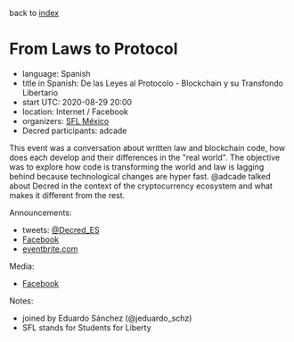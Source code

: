 back to [index](index.md)

# From Laws to Protocol

- language: Spanish
- title in Spanish: De las Leyes al Protocolo - Blockchain y su Transfondo Libertario
- start UTC: 2020-08-29 20:00
- location: Internet / Facebook
- organizers: [SFL México](https://twitter.com/SFLMexico)
- Decred participants: adcade

This event was a conversation about written law and blockchain code, how does each develop and their differences in the "real world". The objective was to explore how code is transforming the world and law is lagging behind because technological changes are hyper fast. @adcade talked about Decred in the context of the cryptocurrency ecosystem and what makes it different from the rest.

Announcements:

- tweets: [@Decred_ES](https://twitter.com/Decred_ES/status/1299506004607094784)
- [Facebook](https://www.facebook.com/events/s/de-las-leyes-al-protocolo-bloc/600134090635596/)
- [eventbrite.com](https://www.eventbrite.com/e/de-las-leyes-al-protocolo-blockchain-y-su-transfondo-libertario-tickets-118117052283)

Media:

- [Facebook](https://www.facebook.com/894983097182840/videos/312801089791414)

Notes:

- joined by Eduardo Sánchez (@jeduardo_schz)
- SFL stands for Students for Liberty

